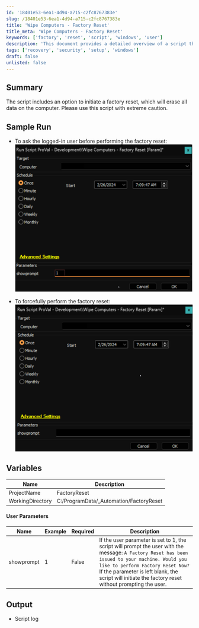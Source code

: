 ```yaml
---
id: '18401e53-6ea1-4d94-a715-c2fc8767383e'
slug: /18401e53-6ea1-4d94-a715-c2fc8767383e
title: 'Wipe Computers - Factory Reset'
title_meta: 'Wipe Computers - Factory Reset'
keywords: ['factory', 'reset', 'script', 'windows', 'user']
description: 'This document provides a detailed overview of a script that allows users to perform a factory reset on their Windows machine. It includes options for user prompts and forceful resets, along with variable definitions and expected outputs. Use this script with caution as it will erase all data.'
tags: ['recovery', 'security', 'setup', 'windows']
draft: false
unlisted: false
---
```


## Summary

The script includes an option to initiate a factory reset, which will erase all data on the computer. Please use this script with extreme caution.

## Sample Run

- To ask the logged-in user before performing the factory reset:  
  ![Image](../../../static/img/docs/18401e53-6ea1-4d94-a715-c2fc8767383e/image_1.png)  

- To forcefully perform the factory reset:  
  ![Image](../../../static/img/docs/18401e53-6ea1-4d94-a715-c2fc8767383e/image_2.png)  

## Variables

| Name              | Description                                     |
|-------------------|-------------------------------------------------|
| ProjectName       | FactoryReset                                    |
| WorkingDirectory   | C:/ProgramData/_Automation/FactoryReset        |

#### User Parameters

| Name        | Example | Required | Description                                                                                                                                                                                                                                         |
|-------------|---------|----------|-----------------------------------------------------------------------------------------------------------------------------------------------------------------------------------------------------------------------------------------------------|
| showprompt  | 1       | False    | If the user parameter is set to 1, the script will prompt the user with the message: `A Factory Reset has been issued to your machine. Would you like to perform Factory Reset Now?` If the parameter is left blank, the script will initiate the factory reset without prompting the user. |

## Output

- Script log

